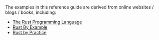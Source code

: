 

The examples in this reference guide are derived from online websites / blogs / books, including:

- [The Rust Programming Language]( https://doc.rust-lang.org/book/title-page.html )
- [Rust By Example]( https://doc.rust-lang.org/rust-by-example/index.html )
- [Rust by Practice]( https://practice.rs/why-exercise.html )